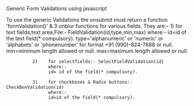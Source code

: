 Generic Form Validations using javascript

To use the generic Validations the onsubmit must return a function 'formValidation()' & 3 onblur functions for various fields.
They are:-
            1)    for text fields,text area,File:- FieldValidation(id,type,min,max)
                    where:-
                    id=id of the text field(* compulsory).
                    type='alphanumeric' or 'numeric' or 'alphabets' or 'phonenumber' for format +91 (990)-824-7888 or null.
                    min=minimum length allowed or null.
                    max=maximum length allowed or null.  
                    
              2)    for selectfields:- SelectFieldValidation(id)
                    where:-
                    id= id of the field(* compulsory).
                    
              3)    for checkboxes & Radio buttons:- CheckBoxValidation(id)
                    where:-
                    id=id of the field(* compulsory).
